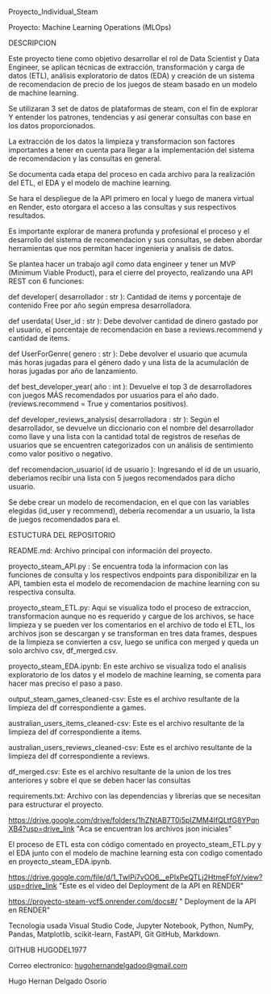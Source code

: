 Proyecto_Individual_Steam

Proyecto: Machine Learning Operations (MLOps) 

DESCRIPCION

Este proyecto tiene como objetivo desarrollar el rol de Data Scientist y Data Engineer, se aplican técnicas de extracción, transformación y carga de datos (ETL), análisis exploratorio de datos (EDA) y creación de un sistema de recomendacion de precio de los juegos de steam basado en un modelo de machine learning.

Se utilizaran 3  set de datos de plataformas de steam, con el fin de explorar Y entender los patrones, tendencias y así generar consultas con base en los datos proporcionados.

La extracción de los datos la limpieza y transformacion son factores importantes a tener en cuenta para llegar a la implementación del sistema de recomendacion y las consultas en general.

Se documenta cada etapa del proceso en cada archivo para la realización del ETL, el EDA y el modelo de machine learning.

Se hara el despliegue de la API primero en local y luego de manera virtual en Render, esto otorgara el acceso a las consultas y sus respectivos resultados.

Es importante explorar de manera profunda y profesional el proceso y el desarrollo del sistema de recomendacion y sus consultas, se deben abordar herramientas que nos permitan hacer ingenieria y analisis de datos.

Se plantea hacer un trabajo agil como data engineer y tener un MVP (Minimum Viable Product), para el cierre del proyecto, realizando una API REST con 6 funciones:

def developer( desarrollador : str ): Cantidad de items y porcentaje de contenido Free por año según empresa desarrolladora. 

def userdata( User_id : str ): Debe devolver cantidad de dinero gastado por el usuario, el porcentaje de recomendación en base a reviews.recommend y cantidad de items.

def UserForGenre( genero : str ): Debe devolver el usuario que acumula más horas jugadas para el género dado y una lista de la acumulación de horas jugadas por año de lanzamiento.

def best_developer_year( año : int ): Devuelve el top 3 de desarrolladores con juegos MÁS recomendados por usuarios para el año dado. (reviews.recommend = True y comentarios positivos).

def developer_reviews_analysis( desarrolladora : str ): Según el desarrollador, se devuelve un diccionario con el nombre del desarrollador como llave y una lista con la cantidad total de registros de reseñas de usuarios que se encuentren categorizados con un análisis de sentimiento como valor positivo o negativo.

def recomendacion_usuario( id de usuario ): Ingresando el id de un usuario, deberíamos recibir una lista con 5 juegos recomendados para dicho usuario.

Se debe crear un modelo de recomendacion, en el que con las variables elegidas (id_user y recommend), debería recomendar a un usuario, la lista de juegos recomendados para el.

ESTUCTURA DEL REPOSITORIO

README.md: Archivo principal con información del proyecto.

proyecto_steam_API.py : Se encuentra toda la informacion con las funciones de consulta y los respectivos endpoints para disponibilizar en la API, tambien esta el modelo de recomendacion de machine learning con su respectiva consulta.

proyecto_steam_ETL.py: Aqui se visualiza todo el proceso de extraccion, transformacion aunque no es requerido y cargue de los archivos, se hace limpieza y se pueden ver los comentarios en el archivo de todo el ETL, los archivos json se descargan y se transforman en tres data frames, despues de la limpieza se convierten a csv, luego se unifica con merged y queda un solo archivo csv, df_merged.csv.

proyecto_steam_EDA.ipynb: En este archivo se visualiza todo el analisis exploratorio de los datos y el modelo de machine learning, se comenta para hacer mas preciso el paso a paso.

output_steam_games_cleaned-csv: Este es el archivo resultante de la limpieza del df correspondiente a games.

australian_users_items_cleaned-csv: Este es el archivo resultante de la limpieza del df correspondiente a items.

australian_users_reviews_cleaned-csv: Este es el archivo resultante de la limpieza del df correspondiente a reviews.

df_merged.csv: Este es el archivo resultante de la union de los tres anteriores y sobre el que se deben hacer las consultas

requirements.txt: Archivo con las dependencias y librerías que se necesitan para estructurar el proyecto.

https://drive.google.com/drive/folders/1hZNtAB7T0i5pIZMM4IfQLtfG8YPqnXB4?usp=drive_link "Aca se encuentran los archivos json iniciales"

El proceso de ETL esta con código comentado en proyecto_steam_ETL.py y el EDA junto con el modelo de machine learning esta con codigo comentado en proyecto_steam_EDA.ipynb.

https://drive.google.com/file/d/1_TwlPi7vOO6__ePlxPeQTLj2HtmeFfoY/view?usp=drive_link "Este es el video del Deployment de la API en RENDER" 

https://proyecto-steam-vcf5.onrender.com/docs#/ " Deployment de la API en RENDER"

Tecnologia usada
Visual Studio Code, Jupyter Notebook, Python, NumPy, Pandas, Matplotlib, scikit-learn, FastAPI, Git GitHub, Markdown.

GITHUB HUGODEL1977

Correo electronico: hugohernandelgadoo@gmail.com

Hugo Hernan Delgado Osorio
